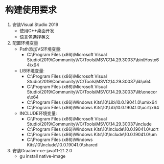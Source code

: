 # 构建使用要求
1. 安装Visual Studio 2019
    - 使用C++桌面开发
    - 语言包选择英文
2. 配置环境变量
    - Path添加VS环境变量: 
      - C:\Program Files (x86)\Microsoft Visual Studio\2019\Community\VC\Tools\MSVC\14.29.30037\bin\Hostx64\x64
    - LIB环境变量: 
      - C:\Program Files (x86)\Microsoft Visual Studio\2019\Community\VC\Tools\MSVC\14.29.30037\lib\x64
      - C:\Program Files (x86)\Microsoft Visual Studio\2019\Community\VC\Tools\MSVC\14.29.30037\lib\onecore\x64
      - C:\Program Files (x86)\Windows Kits\10\Lib\10.0.19041.0\um\x64
      - C:\Program Files (x86)\Windows Kits\10\Lib\10.0.19041.0\ucrt\x64
    - INCLUDE环境变量:
      - C:\Program Files (x86)\Microsoft Visual Studio\2019\Community\VC\Tools\MSVC\14.29.30037\include
      - C:\Program Files (x86)\Windows Kits\10\Include\10.0.19041.0\ucrt
      - C:\Program Files (x86)\Windows Kits\10\Include\10.0.19041.0\um
      - C:\Program Files (x86)\Windows Kits\10\Include\10.0.19041.0\shared
3. 安装Graalvm-ce-java11-21.2.0
   - gu install native-image